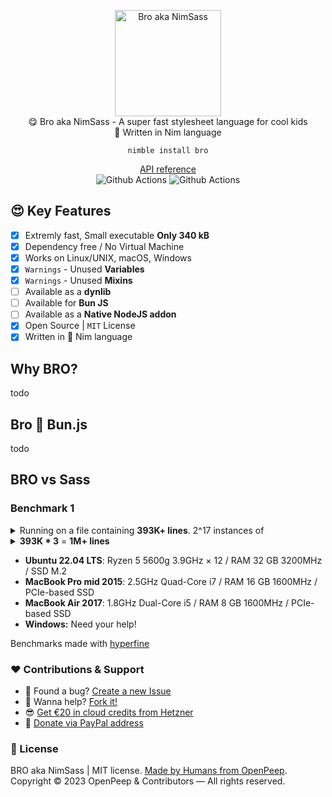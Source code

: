 <p align="center">
  <img src="https://github.com/openpeep/bro/blob/main/.github/bro.png" alt="Bro aka NimSass" width="170px"><br>
  😋 Bro aka NimSass - A super fast stylesheet language for cool kids<br>👑 Written in Nim language
</p>

<p align="center">
  <code>nimble install bro</code>
</p>

<p align="center">
  <a href="https://openpeep.github.io/bro">API reference</a><br>
  <img src="https://github.com/openpeep/bro/workflows/test/badge.svg" alt="Github Actions">  <img src="https://github.com/openpeep/bro/workflows/docs/badge.svg" alt="Github Actions">
</p>

## 😍 Key Features
- [x] Extremly fast, Small executable **Only 340 kB**
- [x] Dependency free / No Virtual Machine
- [x] Works on Linux/UNIX, macOS, Windows
- [x] `Warnings` - Unused **Variables**
- [x] `Warnings` - Unused **Mixins**
- [ ] Available as a **dynlib**
- [ ] Available for **Bun JS**
- [ ] Available as a **Native NodeJS addon**
- [x] Open Source | `MIT` License
- [x] Written in 👑 Nim language

## Why BRO?
todo

## Bro 💖 Bun.js
todo

## BRO vs Sass

### Benchmark 1
<details>
  <summary>Running on a file containing <strong>393K+ lines</strong>. 2^17 instances of</summary>

```sass
button_0
  background: yellow
  
button_1
  background: yellow

button_2
  background: yellow

```

#### Bro (NimSass)

```bash
Benchmark 1: bro build big.sass --noMap
  Time (mean ± σ):     305.4 ms ±   1.6 ms    [User: 202.1 ms, System: 102.7 ms]
  Range (min … max):   302.9 ms … 306.9 ms    5 runs
```

#### SassC

```bash
Benchmark 1: sassc big.sass big.css --style=compressed
  Time (mean ± σ):      1.653 s ±  0.014 s    [User: 1.514 s, System: 0.136 s]
  Range (min … max):    1.639 s …  1.675 s    5 runs
```

#### DartSass

```bash
Benchmark 1: ./dart sass.snapshot big.sass:big.css --no-source-map --style=compressed
  Time (mean ± σ):      1.526 s ±  0.012 s    [User: 1.890 s, System: 0.107 s]
  Range (min … max):    1.512 s …  1.541 s    5 runs
```

</details>

<details>
  <summary><strong>393K * 3</strong> = <strong>1M+ lines</strong></summary>

#### Bro (NimSass)
```bash
Benchmark 1: bro build big.sass
  Time (abs ≡):        874.0 ms               [User: 650.1 ms, System: 220.7 ms]
```

#### SassC
```bash
Benchmark 1: sassc big.sass big.css
  Time (abs ≡):         5.058 s               [User: 4.698 s, System: 0.356 s]
```

#### DartSass
```bash
Benchmark 1: ./dart sass.snapshot big.sass:big.css --no-source-map
  Time (abs ≡):         4.148 s               [User: 5.203 s, System: 0.223 s]
```

</details>

- **Ubuntu 22.04 LTS**: Ryzen 5 5600g 3.9GHz × 12 / RAM 32 GB 3200MHz / SSD M.2
- **MacBook Pro mid 2015**: 2.5GHz Quad-Core i7 / RAM 16 GB 1600MHz / PCIe-based SSD
- **MacBook Air 2017**: 1.8GHz Dual-Core i5 / RAM 8 GB 1600MHz / PCIe-based SSD
- **Windows:** Need your help!

Benchmarks made with [hyperfine](https://github.com/sharkdp/hyperfine)

### ❤ Contributions & Support
- 🐛 Found a bug? [Create a new Issue](https://github.com/openpeep/bro/issues)
- 👋 Wanna help? [Fork it!](https://github.com/openpeep/bro/fork)
- 😎 [Get €20 in cloud credits from Hetzner](https://hetzner.cloud/?ref=Hm0mYGM9NxZ4)
- 🥰 [Donate via PayPal address](https://www.paypal.com/donate/?hosted_button_id=RJK3ZTDWPL55C)

### 🎩 License
BRO aka NimSass | MIT license. [Made by Humans from OpenPeep](https://github.com/openpeep).<br>
Copyright &copy; 2023 OpenPeep & Contributors &mdash; All rights reserved.
